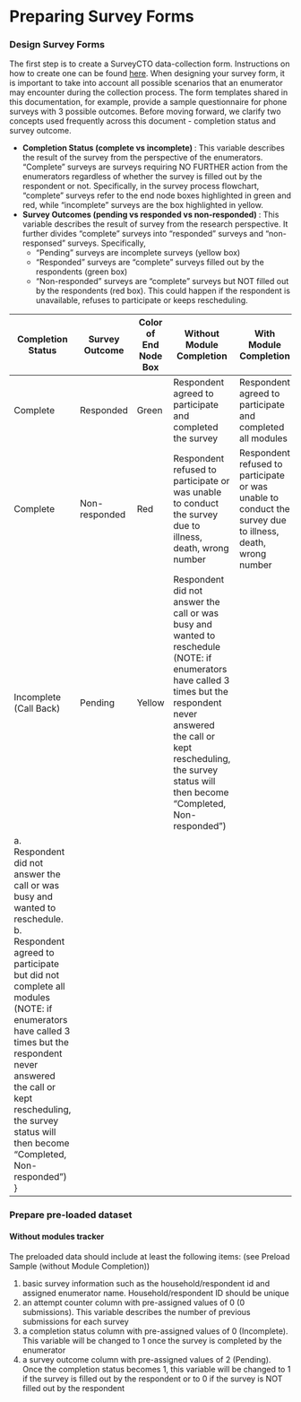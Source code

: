 # Preparing Survey Forms

### Design Survey Forms
The first step is to create a SurveyCTO data-collection form. Instructions on how to create one can be found [here](https://docs.surveycto.com/02-designing-forms/01-core-concepts/). When designing your survey form, it is important to take into account all possible scenarios that an enumerator may encounter during the collection process. The form templates shared in this documentation, for example, provide a sample questionnaire for phone surveys with 3 possible outcomes. Before moving forward, we clarify two concepts used frequently across this document - completion status and survey outcome.
  - <b> Completion Status (complete vs incomplete) </b>: This variable describes the result of the survey from the perspective of the enumerators. “Complete” surveys are surveys requiring NO FURTHER action from the enumerators regardless of whether the survey is filled out by the respondent or not. Specifically, in the survey process flowchart, “complete” surveys refer to the end node boxes highlighted in green and red, while “incomplete” surveys are the box highlighted in yellow.
  - <b> Survey Outcomes (pending vs responded vs non-responded) </b>: This variable describes the result of survey from the research perspective. It further divides “complete” surveys into “responded” surveys and “non-responsed” surveys.  Specifically,
    - “Pending” surveys are incomplete surveys (yellow box)
    - “Responded” surveys are “complete” surveys filled out by the respondents (green box)
    - “Non-responded” surveys are “complete” surveys but NOT filled out by the respondents (red box). This could happen if the respondent is unavailable, refuses to participate or keeps rescheduling.


  | Completion Status | Survey Outcome  | Color of End Node Box |Without Module Completion | With Module Completion|
  | ------------- | ------------- | ------------ | ------------ | ------------ |
  | Complete | Responded | Green | Respondent agreed to participate and completed the survey | Respondent agreed to participate and completed all modules |
  | Complete | Non-responded | Red | Respondent refused to participate or was unable to conduct the survey due to illness, death, wrong number |Respondent refused to participate or was unable to conduct the survey due to illness, death, wrong number |
  | Incomplete (Call Back) | Pending | Yellow | Respondent did not answer the call or was busy and wanted to reschedule   (NOTE: if enumerators have called 3 times but the respondent never answered the call or kept rescheduling, the survey status will then become “Completed, Non-responded”) |
  | a. Respondent did not answer the call or was busy and wanted to reschedule. b. Respondent agreed to participate but did not complete all modules (NOTE: if enumerators have called 3 times but the respondent never answered the call or kept rescheduling, the survey status will then become “Completed, Non-responded”) }|

### Prepare pre-loaded dataset

#### Without modules tracker
The preloaded data should include at least the following items:
(see Preload Sample (without Module Completion))

  1. basic survey information such as the household/respondent id and assigned enumerator name.  Household/respondent ID should be unique
  2. an attempt counter column with pre-assigned values of 0 (0 submissions). This variable describes the number of previous submissions for each survey
  3. a completion status column with pre-assigned values of 0 (Incomplete). This variable will be changed to 1 once the survey is completed by the enumerator
  4. a survey outcome column with pre-assigned values of 2 (Pending).  Once the completion status becomes 1, this variable will be changed to 1 if the survey is filled out by the respondent or to 0 if the survey is NOT filled out by the respondent
